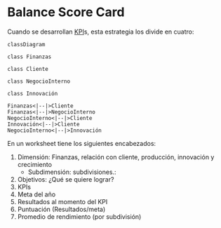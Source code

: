 # Balance Score Card

Cuando se desarrollan [KPI](KPI.md)s, esta estrategia los divide en cuatro:

````mermaid
classDiagram

class Finanzas

class Cliente

class NegocioInterno

class Innovación

Finanzas<|--|>Cliente
Finanzas<|--|>NegocioInterno
NegocioInterno<|--|>Cliente
Innovación<|--|>Cliente
NegocioInterno<|--|>Innovación

````

En un worksheet tiene los siguientes encabezados:

1. Dimensión: Finanzas, relación con cliente, producción, innovación y crecimiento
   * Subdimensión: subdivisiones.:
1. Objetivos: ¿Qué se quiere lograr?
1. KPIs
1. Meta del año
1. Resultados al momento del KPI
1. Puntuación (Resultados/meta)
1. Promedio de rendimiento (por subdivisión)
